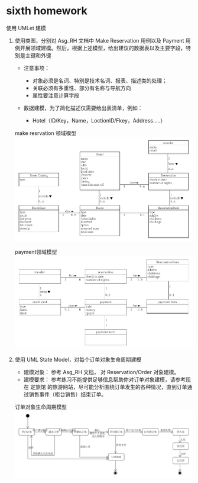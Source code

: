 # sixth homework

使用 UMLet 建模

1.  使用类图，分别对 Asg_RH 文档中 Make Reservation 用例以及 Payment 用例开展领域建模。然后，根据上述模型，给出建议的数据表以及主要字段，特别是主键和外键
    
    - 注意事项：
        
        - 对象必须是名词、特别是技术名词、报表、描述类的处理；
        - 关联必须有多重性、部分有名称与导航方向
        - 属性要注意计算字段
    
    - 数据建模，为了简化描述仅需要给出表清单，例如：
        - Hotel（ID/Key，Name，LoctionID/Fkey，Address…..）
    
    make resrvation 领域模型 
    ![make reservation](./make_reservation.png)

    payment领域模型
    ![payment_domain](./payment_domain.png)
2. 使用 UML State Model，对每个订单对象生命周期建模
    - 建模对象： 参考 Asg_RH 文档， 对 Reservation/Order 对象建模。
    - 建模要求： 参考练习不能提供足够信息帮助你对订单对象建模，请参考现在 定旅馆 的旅游网站，尽可能分析围绕订单发生的各种情况，直到订单通过销售事件（柜台销售）结束订单。

    订单对象生命周期模型
    ![resrvation](./rsvtn_life_cycle.png)

